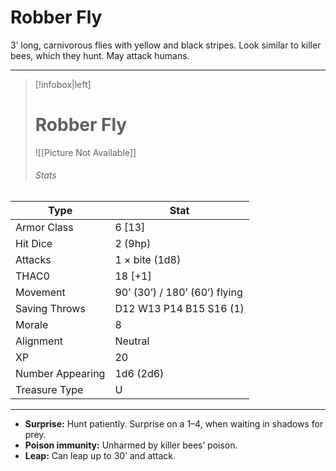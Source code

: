 # Robber Fly

3’ long, carnivorous flies with yellow and black stripes. Look similar to killer bees, which they hunt. May attack humans.

------
> [!infobox|left] 
>  # Robber Fly 
>  ![[Picture Not Available]] 
>  ###### Stats 
| Type                    | Stat        |
| ---------------- | ------------------------------ | 
| Armor Class     | 6 [13]                        |
| Hit Dice         | 2 (9hp)                       |
| Attacks          | 1 × bite (1d8)                |
| THAC0            | 18 [+1]                       |
| Movement         | 90’ (30’) / 180’ (60’) flying |
| Saving Throws    | D12 W13 P14 B15 S16 (1)       |
| Morale           | 8                             |
| Alignment        | Neutral                       |
| XP               | 20                            |
| Number Appearing | 1d6 (2d6)                     |
| Treasure Type    | U                             |

------

- **Surprise:** Hunt patiently. Surprise on a 1–4, when waiting in shadows for prey.
- **Poison immunity:** Unharmed by killer bees’ poison.
- **Leap:** Can leap up to 30’ and attack.